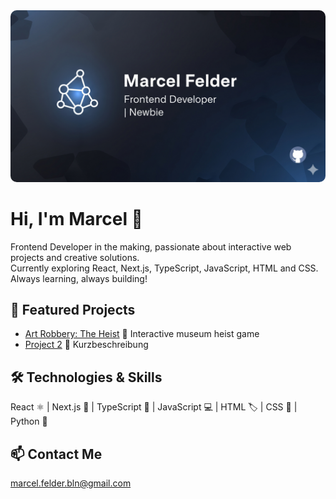<div align="center">
  <img src="profile_banner.png" alt="Marcel Felder Frontend Developer | Newbie Banner" style="border-radius: 10px;">
</div>

# Hi, I'm Marcel 👋  
Frontend Developer in the making, passionate about interactive web projects and creative solutions.  
Currently exploring React, Next.js, TypeScript, JavaScript, HTML and CSS. Always learning, always building!

## 🚀 Featured Projects
- [Art Robbery: The Heist](https://github.com/MarcelFelder-git/01_art_robbery) 🎨 Interactive museum heist game
- [Project 2](link) 🔗 Kurzbeschreibung

## 🛠 Technologies & Skills
React ⚛️ | Next.js 🚀 | TypeScript 📝 | JavaScript 💻 | HTML 🏷️ | CSS 🎨 | Python 🐍

## 📫 Contact Me
marcel.felder.bln@gmail.com
